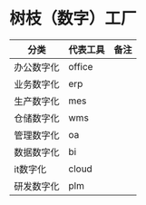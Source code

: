 # 树枝（数字）工厂

| 分类       | 代表工具 | 备注 |
| ---------- | -------- | ---- |
| 办公数字化 | office   |      |
| 业务数字化 | erp      |      |
| 生产数字化 | mes      |      |
| 仓储数字化 | wms      |      |
| 管理数字化 | oa       |      |
| 数据数字化 | bi       |      |
| it数字化   | cloud    |      |
| 研发数字化 | plm      |      |







